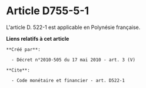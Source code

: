 # Article D755-5-1

L'article D. 522-1 est applicable en Polynésie française.

**Liens relatifs à cet article**

	**Créé par**:

	  - Décret n°2010-505 du 17 mai 2010 - art. 3 (V)

	**Cite**:

	  - Code monétaire et financier - art. D522-1
